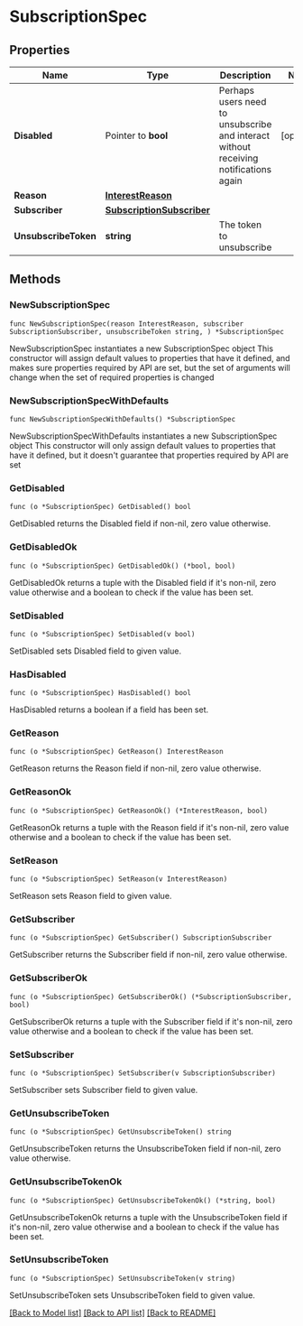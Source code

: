 # SubscriptionSpec

## Properties

Name | Type | Description | Notes
------------ | ------------- | ------------- | -------------
**Disabled** | Pointer to **bool** | Perhaps users need to unsubscribe and interact without receiving notifications again | [optional] 
**Reason** | [**InterestReason**](InterestReason.md) |  | 
**Subscriber** | [**SubscriptionSubscriber**](SubscriptionSubscriber.md) |  | 
**UnsubscribeToken** | **string** | The token to unsubscribe | 

## Methods

### NewSubscriptionSpec

`func NewSubscriptionSpec(reason InterestReason, subscriber SubscriptionSubscriber, unsubscribeToken string, ) *SubscriptionSpec`

NewSubscriptionSpec instantiates a new SubscriptionSpec object
This constructor will assign default values to properties that have it defined,
and makes sure properties required by API are set, but the set of arguments
will change when the set of required properties is changed

### NewSubscriptionSpecWithDefaults

`func NewSubscriptionSpecWithDefaults() *SubscriptionSpec`

NewSubscriptionSpecWithDefaults instantiates a new SubscriptionSpec object
This constructor will only assign default values to properties that have it defined,
but it doesn't guarantee that properties required by API are set

### GetDisabled

`func (o *SubscriptionSpec) GetDisabled() bool`

GetDisabled returns the Disabled field if non-nil, zero value otherwise.

### GetDisabledOk

`func (o *SubscriptionSpec) GetDisabledOk() (*bool, bool)`

GetDisabledOk returns a tuple with the Disabled field if it's non-nil, zero value otherwise
and a boolean to check if the value has been set.

### SetDisabled

`func (o *SubscriptionSpec) SetDisabled(v bool)`

SetDisabled sets Disabled field to given value.

### HasDisabled

`func (o *SubscriptionSpec) HasDisabled() bool`

HasDisabled returns a boolean if a field has been set.

### GetReason

`func (o *SubscriptionSpec) GetReason() InterestReason`

GetReason returns the Reason field if non-nil, zero value otherwise.

### GetReasonOk

`func (o *SubscriptionSpec) GetReasonOk() (*InterestReason, bool)`

GetReasonOk returns a tuple with the Reason field if it's non-nil, zero value otherwise
and a boolean to check if the value has been set.

### SetReason

`func (o *SubscriptionSpec) SetReason(v InterestReason)`

SetReason sets Reason field to given value.


### GetSubscriber

`func (o *SubscriptionSpec) GetSubscriber() SubscriptionSubscriber`

GetSubscriber returns the Subscriber field if non-nil, zero value otherwise.

### GetSubscriberOk

`func (o *SubscriptionSpec) GetSubscriberOk() (*SubscriptionSubscriber, bool)`

GetSubscriberOk returns a tuple with the Subscriber field if it's non-nil, zero value otherwise
and a boolean to check if the value has been set.

### SetSubscriber

`func (o *SubscriptionSpec) SetSubscriber(v SubscriptionSubscriber)`

SetSubscriber sets Subscriber field to given value.


### GetUnsubscribeToken

`func (o *SubscriptionSpec) GetUnsubscribeToken() string`

GetUnsubscribeToken returns the UnsubscribeToken field if non-nil, zero value otherwise.

### GetUnsubscribeTokenOk

`func (o *SubscriptionSpec) GetUnsubscribeTokenOk() (*string, bool)`

GetUnsubscribeTokenOk returns a tuple with the UnsubscribeToken field if it's non-nil, zero value otherwise
and a boolean to check if the value has been set.

### SetUnsubscribeToken

`func (o *SubscriptionSpec) SetUnsubscribeToken(v string)`

SetUnsubscribeToken sets UnsubscribeToken field to given value.



[[Back to Model list]](../README.md#documentation-for-models) [[Back to API list]](../README.md#documentation-for-api-endpoints) [[Back to README]](../README.md)


